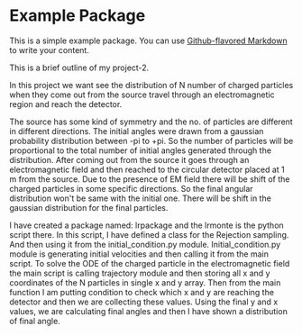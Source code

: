 # Example Package

This is a simple example package. You can use
[Github-flavored Markdown](https://guides.github.com/features/mastering-markdown/)
to write your content. 


This is a brief outline of my project-2.

In this project we want see the distribution of N number of charged particles when they come out from the source travel through an electromagnetic region and reach the detector.

The source has some kind of symmetry and the no. of particles are different in different directions. The initial angles were drawn from a gaussian probability distribution between -pi to +pi. So the number of particles will be proportional to the total number of initial angles generated through the distribution. After coming out from the source it goes through an electromagnetic field and then reached to the circular detector placed at 1 m from the source. Due to the presence of EM field there will be shift of the charged particles in some specific directions. So the final angular distribution won't be same with the initial one. There will be shift in the gaussian distribution for the final particles. 

I have created a package named: lrpackage and the lrmonte is the python script there. In this script, I have defined a class for the Rejection sampling. And then using it from the initial_condition.py module.
Initial_condition.py module is generating initial velocities and then calling it from the main script. 
To solve the ODE of the charged particle in the electromagnetic field the main script is calling trajectory module and then storing all x and y coordinates of the N particles in single x and y array. 
Then from the main function I am putting condition to check which x and y are reaching the detector and then we are collecting these values. Using the final y and x values, we are calculating final angles and then I have shown a distribution of final angle. 
